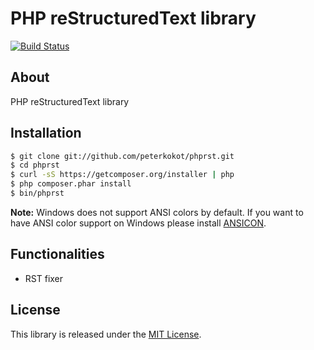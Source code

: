 # PHP reStructuredText library

[![Build Status](https://secure.travis-ci.org/peterkokot/phprst.png?branch=master)](http://travis-ci.org/peterkokot/phprst)

## About

PHP reStructuredText library

## Installation

```bash
$ git clone git://github.com/peterkokot/phprst.git
$ cd phprst
$ curl -sS https://getcomposer.org/installer | php
$ php composer.phar install
$ bin/phprst
```

**Note:** Windows does not support ANSI colors by default. If you want
to have ANSI color support on Windows please install [ANSICON](https://github.com/adoxa/ansicon/downloads).

## Functionalities

* RST fixer

## License

This library is released under the [MIT License](LICENSE).
